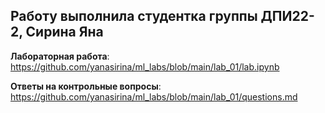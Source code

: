 ## Работу выполнила студентка группы ДПИ22-2, Сирина Яна

**Лабораторная работа**:
https://github.com/yanasirina/ml_labs/blob/main/lab_01/lab.ipynb

**Ответы на контрольные вопросы**:
https://github.com/yanasirina/ml_labs/blob/main/lab_01/questions.md
